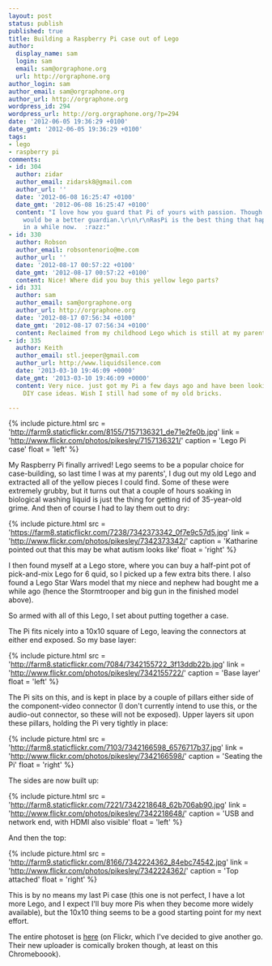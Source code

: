 ```yaml
---
layout: post
status: publish
published: true
title: Building a Raspberry Pi case out of Lego
author:
  display_name: sam
  login: sam
  email: sam@orgraphone.org
  url: http://orgraphone.org
author_login: sam
author_email: sam@orgraphone.org
author_url: http://orgraphone.org
wordpress_id: 294
wordpress_url: http://org.orgraphone.org/?p=294
date: '2012-06-05 19:36:29 +0100'
date_gmt: '2012-06-05 19:36:29 +0100'
tags:
- lego
- raspberry pi
comments:
- id: 304
  author: zidar
  author_email: zidarsk8@gmail.com
  author_url: ''
  date: '2012-06-08 16:25:47 +0100'
  date_gmt: '2012-06-08 16:25:47 +0100'
  content: "I love how you guard that Pi of yours with passion. Though I think a jedi
    would be a better guardian.\r\n\r\nRasPi is the best thing that happend to legos
    in a while now.  :razz:"
- id: 330
  author: Robson
  author_email: robsontenorio@me.com
  author_url: ''
  date: '2012-08-17 00:57:22 +0100'
  date_gmt: '2012-08-17 00:57:22 +0100'
  content: Nice! Where did you buy this yellow lego parts?
- id: 331
  author: sam
  author_email: sam@orgraphone.org
  author_url: http://orgraphone.org
  date: '2012-08-17 07:56:34 +0100'
  date_gmt: '2012-08-17 07:56:34 +0100'
  content: Reclaimed from my childhood Lego which is still at my parents' house
- id: 335
  author: Keith
  author_email: stl.jeeper@gmail.com
  author_url: http://www.liquidsilence.com
  date: '2013-03-10 19:46:09 +0000'
  date_gmt: '2013-03-10 19:46:09 +0000'
  content: Very nice. just got my Pi a few days ago and have been looking for some
    DIY case ideas. Wish I still had some of my old bricks.

---
```


{% include picture.html src = 'http://farm9.staticflickr.com/8155/7157136321_de71e2fe0b.jpg' link = 'http://www.flickr.com/photos/pikesley/7157136321/' caption = 'Lego Pi case' float = 'left' %}

<p>My Raspberry Pi finally arrived! Lego seems to be a popular choice for case-building, so last time I was at my parents', I dug out my old Lego and extracted all of the yellow pieces I could find. Some of these were extremely grubby, but it turns out that a couple of hours soaking in biological washing liquid is just the thing for getting rid of 35-year-old grime. And then of course I had to lay them out to dry:</p>

{% include picture.html src = 'https://farm8.staticflickr.com/7238/7342373342_0f7e9c57d5.jpg' link = 'http://www.flickr.com/photos/pikesley/7342373342/' caption = 'Katharine pointed out that this may be what autism looks like' float = 'right' %}

<p>I then found myself at a Lego store, where you can buy a half-pint pot of pick-and-mix Lego for 6 quid, so I picked up a few extra bits there. I also found a Lego Star Wars model that my niece and nephew had bought me a while ago (hence the Stormtrooper and big gun in the finished model above).</p>
<p>So armed with all of this Lego, I set about putting together a case.</p>
<p>The Pi fits nicely into a 10x10 square of Lego, leaving the connectors at either end exposed. So my base layer:</p>

{% include picture.html src = 'http://farm8.staticflickr.com/7084/7342155722_3f13ddb22b.jpg' link = 'http://www.flickr.com/photos/pikesley/7342155722/' caption = 'Base layer' float = 'left' %}

<p>The Pi sits on this, and is kept in place by a couple of pillars either side of the component-video connector (I don't currently intend to use this, or the audio-out connector, so these will not be exposed). Upper layers sit upon these pillars, holding the Pi very tightly in place:</p>

{% include picture.html src = 'http://farm8.staticflickr.com/7103/7342166598_6576717b37.jpg' link = 'http://www.flickr.com/photos/pikesley/7342166598/' caption = 'Seating the Pi' float = 'right' %}

<p>The sides are now built up:</p>

{% include picture.html src = 'http://farm8.staticflickr.com/7221/7342218648_62b706ab90.jpg' link = 'http://www.flickr.com/photos/pikesley/7342218648/' caption = 'USB and network end, with HDMI also visible' float = 'left' %}

<p>And then the top:</p>

{% include picture.html src = 'http://farm9.staticflickr.com/8166/7342224362_84ebc74542.jpg' link = 'http://www.flickr.com/photos/pikesley/7342224362/' caption = 'Top attached' float = 'right' %}

<p>This is by no means my last Pi case (this one is not perfect, I have a lot more Lego, and I expect I'll buy more Pis when they become more widely available), but the 10x10 thing seems to be a good starting point for my next effort.</p>

<p>The entire photoset is <a title="Photos on Flickr" href="http://www.flickr.com/photos/pikesley/sets/72157629997574737/" target="_blank">here</a> (on Flickr, which I've decided to give another go. Their new uploader is comically broken though, at least on this Chromeboook).</p>
